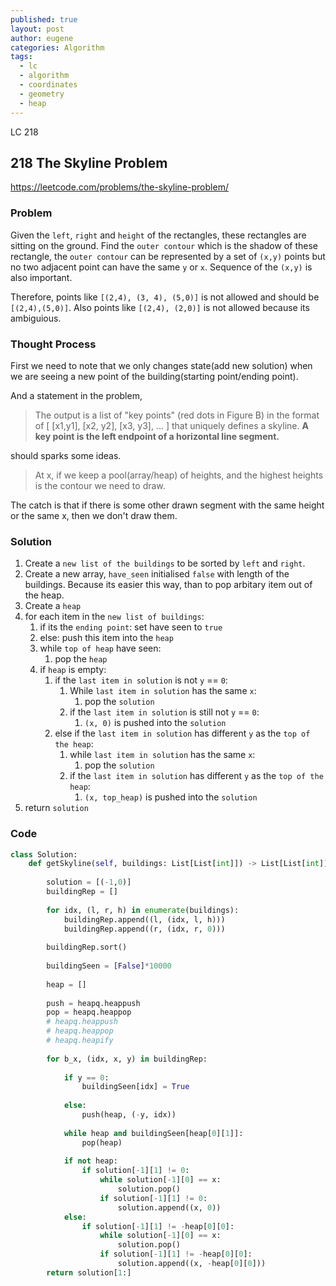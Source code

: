 ```yaml
---
published: true
layout: post
author: eugene
categories: Algorithm
tags:
  - lc
  - algorithm
  - coordinates
  - geometry
  - heap
---
```

LC 218

## 218 The Skyline Problem

https://leetcode.com/problems/the-skyline-problem/

### Problem

Given the `left`, `right` and `height` of the rectangles, these rectangles are sitting on the ground. Find the `outer contour` which is the shadow of these rectangle, the `outer contour` can be represented by a set of `(x,y)` points but no two adjacent point can have the same `y` or `x`. Sequence of the `(x,y)` is also important. 

Therefore, points like `[(2,4), (3, 4), (5,0)]` is not allowed and should be `[(2,4),(5,0)]`. Also points like `[(2,4), (2,0)]` is not allowed because its ambiguious.

### Thought Process

First we need to note that we only changes state(add new solution) when we are seeing a new point of the building(starting point/ending point).

And a statement in the problem, 

> The output is a list of "key points" (red dots in Figure B) in the format of [ [x1,y1], [x2, y2], [x3, y3], ... ] that uniquely defines a skyline. **A key point is the left endpoint of a horizontal line segment.**

should sparks some ideas.

> At x, if we keep a pool(array/heap) of heights, and the highest heights is the contour we need to draw.

The catch is that if there is some other drawn segment with the same height or the same x, then we don't draw them.

### Solution

1. Create a `new list of the buildings` to be sorted by `left` and `right`.
2. Create a new array, `have_seen` initialised `false` with length of the buildings. Because its easier this way, than to pop arbitary item out of the heap.
3. Create a `heap`
4. for each item in the `new list of buildings`:
	1. if its the `ending point`: set have seen to `true`
    2. else: push this item into the `heap`
    3. while `top of heap` have seen:
    	1. pop the `heap`
    4. if `heap` is empty:
    	1. if the `last item in solution` is not `y` == `0`:
        	1. While `last item in solution` has the same `x`:
            	1. pop the `solution`
            2. if the `last item in solution` is still not `y` == `0`:
            	1. `(x, 0)` is pushed into the `solution`
        2. else if the `last item in solution` has different `y` as the `top of the heap`:
        	1. while `last item in solution` has the same `x`:
            	1. pop the `solution`
            2. if the `last item in solution` has different `y` as the `top of the heap`:
            	1. `(x, top_heap)` is pushed into the `solution`
5. return `solution`

### Code

```python
class Solution:
    def getSkyline(self, buildings: List[List[int]]) -> List[List[int]]:
        
        solution = [(-1,0)]
        buildingRep = []
        
        for idx, (l, r, h) in enumerate(buildings):
            buildingRep.append((l, (idx, l, h)))
            buildingRep.append((r, (idx, r, 0)))
        
        buildingRep.sort()
        
        buildingSeen = [False]*10000
        
        heap = []
        
        push = heapq.heappush
        pop = heapq.heappop
        # heapq.heappush
        # heapq.heappop
        # heapq.heapify
        
        for b_x, (idx, x, y) in buildingRep:
            
            if y == 0:
                buildingSeen[idx] = True
                
            else:
                push(heap, (-y, idx))
            
            while heap and buildingSeen[heap[0][1]]:
                pop(heap)
            
            if not heap:
                if solution[-1][1] != 0:
                    while solution[-1][0] == x:
                        solution.pop()
                    if solution[-1][1] != 0:
                        solution.append((x, 0))
            else:
                if solution[-1][1] != -heap[0][0]:
                    while solution[-1][0] == x:
                        solution.pop()
                    if solution[-1][1] != -heap[0][0]:
                        solution.append((x, -heap[0][0]))
        return solution[1:]
```
